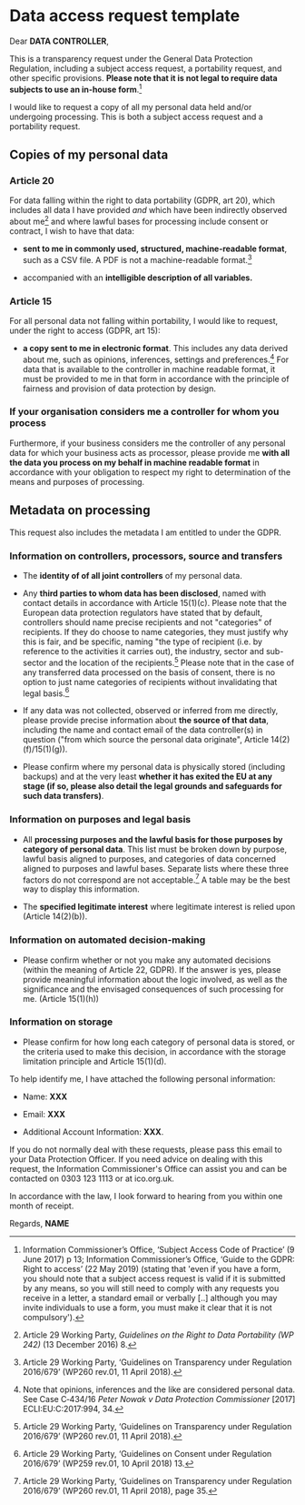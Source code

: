 # Data access request template

Dear **DATA CONTROLLER**,

This is a transparency request under the General Data Protection Regulation, including a subject access request, a portability request, and other specific provisions. **Please note that it is not legal to require data subjects to use an  in-house form**.[^1]



I would like to request a copy of all my personal data held and/or undergoing processing. This is both a subject access request and a portability request.


## Copies of my personal data

### Article 20
For data falling within the right to data portability (GDPR, art 20), which includes all data I have provided *and* which have been indirectly observed about me[^2] and where lawful bases for processing include consent or contract, I wish to have that data:

-   **sent to me in commonly used, structured, machine-readable format**, such as a CSV file. A PDF is not a machine-readable format.[^3]

-   accompanied with an **intelligible description of all variables.**

### Article 15
For all personal data not falling within portability, I would like to request, under the right to access (GDPR, art 15):

-   **a copy sent to me in electronic format**. This includes any data derived about me, such as opinions, inferences, settings and preferences.[^4] For data that is available to the controller in machine readable format, it must be provided to me in that form in accordance with the principle of fairness and provision of data protection by design.

### If your organisation considers me a controller for whom you process
Furthermore, if your business considers me the controller of any personal data for which your business acts as processor, please provide me **with all the data you process on my behalf in machine readable format** in accordance with your obligation to respect my right to determination of the means and purposes of processing.


## Metadata on processing
This request also includes the metadata I am entitled to under the GDPR.

### Information on controllers, processors, source and transfers

- The **identity of of all joint controllers** of my personal data.

- Any **third parties to whom data has been disclosed**, named with contact details in accordance with Article 15(1)(c). Please note that the European data protection regulators have stated that by default, controllers should name precise recipients and not "categories" of recipients. If they do choose to name categories, they must justify why this is fair, and be specific, naming "the type of recipient (i.e. by reference to the activities it carries out), the industry, sector and sub-sector and the location of the recipients.[^3] Please note that in the case of any transferred data processed on the basis of consent, there is no option to just name categories of recipients without invalidating that legal basis.[^5]

- If any data was not collected, observed or inferred from me directly, please provide precise information about **the source of that data**, including the name and contact email of the data controller(s) in question ("from which source the personal data originate", Article 14(2)(f)/15(1)(g)).

- Please confirm where my personal data is physically stored (including backups) and at the very least **whether it has exited the EU at any stage (if so, please also detail the legal grounds and safeguards for such data transfers)**.

### Information on purposes and legal basis

- All **processing purposes and the lawful basis for those purposes by category of personal data**. This list must be broken down by purpose, lawful basis aligned to purposes, and categories of data concerned aligned to purposes and lawful bases. Separate lists where these three factors do not correspond are not acceptable.[^6] A table may be the best way to display this information.

- The **specified legitimate interest** where legitimate interest is relied upon (Article 14(2)(b)).

### Information on automated decision-making 
- Please confirm whether or not you make any automated decisions (within the meaning of Article 22, GDPR). If the answer is yes, please provide meaningful information about the logic involved, as well as the significance and the envisaged consequences of such processing for me. (Article 15(1)(h))

### Information on storage
- Please confirm for how long each category of personal data is stored, or the criteria used to make this decision, in accordance with the storage limitation principle and Article 15(1)(d).



To help identify me, I have attached the following personal information:
- Name: **XXX**

- Email: **XXX**

- Additional Account Information: **XXX**.


If you do not normally deal with these requests, please pass this email to your Data Protection Officer. If you need advice on dealing with this request, the Information Commissioner\'s Office can assist you and can be contacted on 0303 123 1113 or at ico.org.uk.

In accordance with the law, I look forward to hearing from you within one month of receipt.

Regards,
**NAME**

[^1]: Information Commissioner’s Office, ‘Subject Access Code of Practice’ (9 June 2017) p 13; Information Commissioner’s Office, ‘Guide to the GDPR: Right to access’ (22 May 2019) (stating that 'even if you have a form, you should note that a subject access request is valid if it is submitted by any means, so you will still need to comply with any requests you receive in a letter, a standard email or verbally [..] although you may invite individuals to use a form, you must make it clear that it is not compulsory').

[^2]: Article 29 Working Party, *Guidelines on the Right to Data Portability (WP 242)* (13 December 2016) 8.

[^3]: Article 29 Working Party, ‘Guidelines on Transparency under Regulation 2016/679’ (WP260 rev.01, 11 April 2018).

[^4]: Note that opinions, inferences and the like are considered personal data. See Case C‑434/16 *Peter Nowak v Data Protection Commissioner* [2017] ECLI:EU:C:2017:994, 34.

[^5]: Article 29 Working Party, ‘Guidelines on Consent under Regulation 2016/679’ (WP259 rev.01, 10 April 2018) 13.

[^6]: Article 29 Working Party, ‘Guidelines on Transparency under Regulation 2016/679’ (WP260 rev.01, 11 April 2018), page 35.



